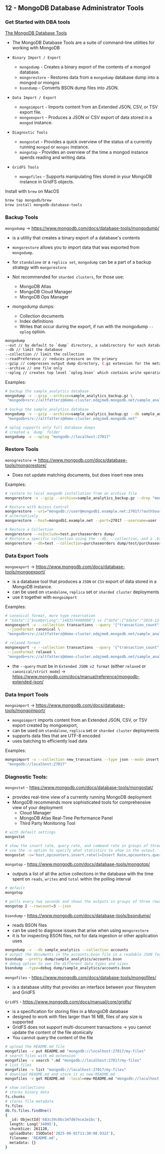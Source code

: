 ## 12 - MongoDB Database Administrator Tools

### Get Started with DBA tools

[The MongoDB Database Tools](https://www.mongodb.com/docs/database-tools/)

- The MongoDB Database Tools are a suite of command-line utilities for working with MongoDB

- `Binary Import / Export`
    - `mongodump` - Creates a binary export of the contents of a mongod database.
    - `mongorestore` - Restores data from a `mongodump` database dump into a mongod or mongos
    - `bsondump` - Converts BSON dump files into JSON.
- `Data Import / Export`
    - `mongoimport` - Imports content from an Extended JSON, CSV, or TSV export file.
    - `mongoexport` - Produces a JSON or CSV export of data stored in a `mongod` instance.
- `Diagnostic Tools`
    - `mongostat` - Provides a quick overview of the status of a currently running `mongod` or `mongos` instance.
    - `mongotop` - Provides an overview of the time a mongod instance spends reading and writing data.
- `GridFS Tools`
    - `mongofiles` - Supports manipulating files stored in your MongoDB instance in GridFS objects.

Install with `brew` on MacOS

```bash
brew tap mongodb/brew
brew install mongodb-database-tools
```

### Backup Tools

`mongodump` -> https://www.mongodb.com/docs/database-tools/mongodump/

- is a utility that creates a binary export of a database's contents
- `mongorestore` allows you to import data that was exported from `mongodump`.
- for `standalone` or a `replica set`, `mongodump` can be a part of a backup strategy with `mongorestore`
- Not recommended for `sharded clusters`, for those use:
  - MongoDB Atlas
  - MongoDB Cloud Manager
  - MongoDB Ops Manager
  
- mongodump dumps:
  - Collection documents
  - Index definitions
  - Writes that occur during the export, if run with the mongodump `--oplog` option.

```bash
mongodump
--out // by default to `dump` directory, a subdirectory for each database
--db // limit the database 
--collection // limit the collection
--readPreference // reduces pressure on the primary
--gzip // compresses output dump directory, (.gz extension for the metadata json and bson files)
--archive // one file only 
--oplog // creates top level `oplog.bson` which contains write operations that occur during the `mongodump` run.
```

Examples:

```bash
# backup the sample_analytics database
mongodump -v --gzip --archive=sample_analytics_backup.gz \
 "mongodb+srv://altfatterz@demo-cluster.odqjme8.mongodb.net/sample_analytics"
 
# backup the sample_analytics database 
mongodump -v --gzip --archive=sample_analytics_backup.gz --db sample_analytics \
 "mongodb+srv://altfatterz@demo-cluster.odqjme8.mongodb.net"

# oplog supports only full database dumps
# created a `dump` folder
mongodump -v --oplog "mongodb://localhost:27017"  
```

### Restore Tools

`monogrestore` -> https://www.mongodb.com/docs/database-tools/mongorestore/

- Does not update matching documents, but does insert new ones

Examples:

```bash
# restore to local mongodb installation from an archive file
mongorestore -v --gzip --archive=sample_analytics_backup.gz --drop "mongodb://localhost:27017"

# Restore with Access Control
mongorestore --uri="mongodb://user@mongodb1.example.net:27017/?authSource=admin" /opt/backup/mongodump-2011-10-24
# alternatively
mongorestore --host=mongodb1.example.net --port=27017 --username=user --authenticationDatabase=admin /opt/backup/mongodump-2011-10-24

# Restore a Collection
mongorestore --nsInclude=test.purchaseorders dump/
# Restore a specific collection using the --db, --collection, and a .bson file
mongorestore --db=test --collection=purchaseorders dump/test/purchaseorders.bson
```

### Data Export Tools

`mongoexport` -> https://www.mongodb.com/docs/database-tools/mongoexport/

- is a database tool that produces a `JSON` or `CSV` export of data stored in a MongoDB instance.
- can be used on `standalone`, `replica` set or `sharded cluster` deployments 
- use it together with `mongoimport`

Examples:

```bash
# canonical format, more type reservation
# "$date":{"$numberLong":"1483574400000"} vs {"date":{"$date":"2016-12-01T00:00:00Z"}
mongoexport -v --collection transactions --query '{"transaction_count": {"$gte": 50}}' --out transactions_canonical.json \
 --jsonFormat canonical \
 "mongodb+srv://altfatterz@demo-cluster.odqjme8.mongodb.net/sample_analytics"

# relaxed format
mongoexport -v --collection transactions --query '{"transaction_count": {"$gte": 50}}' --out transactions_relaxed.json \
 --jsonFormat relaxed \
 "mongodb+srv://altfatterz@demo-cluster.odqjme8.mongodb.net/sample_analytics"
```

- the `--query` must be in `Extended JSON v2 format` (either `relaxed` or `canonical/strict mode`) -> https://www.mongodb.com/docs/manual/reference/mongodb-extended-json/ 

### Data Import Tools

`mongoimport` -> https://www.mongodb.com/docs/database-tools/mongoimport/

- `mongoimport` imports content from an Extended JSON, CSV, or TSV export created by mongoexport,
- can be used on `standalone`, `replica` set or `sharded cluster` deployments
- supports data files that are UTF-8 encoded
- uses batching to efficiently load data

Examples:

```bash
mongoimport -v --collection new_transactions --type json --mode insert --drop --file transactions_relaxed.json \
 "mongodb://localhost:27017"
```

### Diagnostic Tools: 

`mongostat` - https://www.mongodb.com/docs/database-tools/mongostat/

- provides real-time view of a currently running MongoDB deployment
- MongoDB recommends more sophisticated tools for comprehensive view of your deployment
  - Cloud Manager
  - MongoDB Atlas Real-Time Performance Panel
  - Third Party Monitoring Tool

```bash
# with default settings 
mongostat

# show the insert rate, query rate, and command rate in groups of three rows
# use the -o option to specify what statistics to show in the output.
mongostat -o='host,opcounters.insert.rate()=Insert Rate,opcounters.query.rate()=Query Rate,opcounters.command.rate()=Command Rate' --rowcount=3 2
```

`mongotop` - https://www.mongodb.com/docs/database-tools/mongotop/

- outputs a list of all the active collections in the database with the time spent on `reads`, `writes` and `total` within the polling interval

```bash
# default
mongotop

# polls every two seconds and shows the outputs in groups of three rows in json format
mongotop 2 --rowcount=3 --json
```

`bsondump` - https://www.mongodb.com/docs/database-tools/bsondump/

- reads BSON files
- can be used to diagnose issues that arise when using `mongorestore`
- it is for inspecting BSON files, not for data ingestion or other application uses

```bash
mongodump -v --db sample_analytics --collection accounts
# output the documents in the accounts.bson file in a readable JSON format.
bsondump --pretty dump/sample_analytics/accounts.bson
# debug option to see the different data types and sizes 
bsondump --type=debug dump/sample_analytics/accounts.bson
```

`mongofiles` - https://www.mongodb.com/docs/database-tools/mongofiles/
- is a database utility that provides an interface between your filesystem and GridFS 

`GridFS` - https://www.mongodb.com/docs/manual/core/gridfs/ 
- is a specification for storing files in a MongoDB database
- designed to work with files larger than 16 MB, files of any size is supported
- GridFS does not support multi-document transactions -> you cannot update the content of the file atomically
- You cannot query the content of the file

```bash
# upload the README.md file
mongofiles -v put README.md "mongodb://localhost:27017/my-files"
# search files with md extension 
mongofiles -v search *.md "mongodb://localhost:27017/my-files"
# list files
mongofiles -v list "mongodb://localhost:27017/my-files"
# download README.md and store it as new-README.md
mongofiles -v get README.md --local=new-README.md "mongodb://localhost:27017/my-files"

# show collections
# stores binary data
fs.chunks
# stores file metadata
fs.files
db.fs.files.findOne()
{
  _id: ObjectId('683c39c0bc34fd67ece2e1bc'),
  length: Long('34095'),
  chunkSize: 261120,
  uploadDate: ISODate('2025-06-01T11:30:08.932Z'),
  filename: 'README.md',
  metadata: {}
}
```


